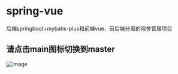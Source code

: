 # spring-vue
后端springboot+mybatis-plus和前端vue，前后端分离的宿舍管理项目
## 请点击main图标切换到master
![image](https://user-images.githubusercontent.com/103826462/173244136-a51d8549-77fb-484d-b546-f24c1efba2de.png)
